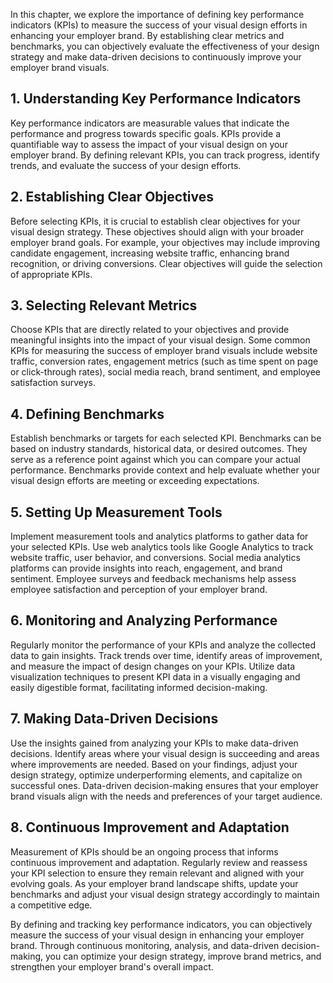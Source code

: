 
In this chapter, we explore the importance of defining key performance indicators (KPIs) to measure the success of your visual design efforts in enhancing your employer brand. By establishing clear metrics and benchmarks, you can objectively evaluate the effectiveness of your design strategy and make data-driven decisions to continuously improve your employer brand visuals.

**1. Understanding Key Performance Indicators**
-----------------------------------------------

Key performance indicators are measurable values that indicate the performance and progress towards specific goals. KPIs provide a quantifiable way to assess the impact of your visual design on your employer brand. By defining relevant KPIs, you can track progress, identify trends, and evaluate the success of your design efforts.

**2. Establishing Clear Objectives**
------------------------------------

Before selecting KPIs, it is crucial to establish clear objectives for your visual design strategy. These objectives should align with your broader employer brand goals. For example, your objectives may include improving candidate engagement, increasing website traffic, enhancing brand recognition, or driving conversions. Clear objectives will guide the selection of appropriate KPIs.

**3. Selecting Relevant Metrics**
---------------------------------

Choose KPIs that are directly related to your objectives and provide meaningful insights into the impact of your visual design. Some common KPIs for measuring the success of employer brand visuals include website traffic, conversion rates, engagement metrics (such as time spent on page or click-through rates), social media reach, brand sentiment, and employee satisfaction surveys.

**4. Defining Benchmarks**
--------------------------

Establish benchmarks or targets for each selected KPI. Benchmarks can be based on industry standards, historical data, or desired outcomes. They serve as a reference point against which you can compare your actual performance. Benchmarks provide context and help evaluate whether your visual design efforts are meeting or exceeding expectations.

**5. Setting Up Measurement Tools**
-----------------------------------

Implement measurement tools and analytics platforms to gather data for your selected KPIs. Use web analytics tools like Google Analytics to track website traffic, user behavior, and conversions. Social media analytics platforms can provide insights into reach, engagement, and brand sentiment. Employee surveys and feedback mechanisms help assess employee satisfaction and perception of your employer brand.

**6. Monitoring and Analyzing Performance**
-------------------------------------------

Regularly monitor the performance of your KPIs and analyze the collected data to gain insights. Track trends over time, identify areas of improvement, and measure the impact of design changes on your KPIs. Utilize data visualization techniques to present KPI data in a visually engaging and easily digestible format, facilitating informed decision-making.

**7. Making Data-Driven Decisions**
-----------------------------------

Use the insights gained from analyzing your KPIs to make data-driven decisions. Identify areas where your visual design is succeeding and areas where improvements are needed. Based on your findings, adjust your design strategy, optimize underperforming elements, and capitalize on successful ones. Data-driven decision-making ensures that your employer brand visuals align with the needs and preferences of your target audience.

**8. Continuous Improvement and Adaptation**
--------------------------------------------

Measurement of KPIs should be an ongoing process that informs continuous improvement and adaptation. Regularly review and reassess your KPI selection to ensure they remain relevant and aligned with your evolving goals. As your employer brand landscape shifts, update your benchmarks and adjust your visual design strategy accordingly to maintain a competitive edge.

By defining and tracking key performance indicators, you can objectively measure the success of your visual design in enhancing your employer brand. Through continuous monitoring, analysis, and data-driven decision-making, you can optimize your design strategy, improve brand metrics, and strengthen your employer brand's overall impact.

